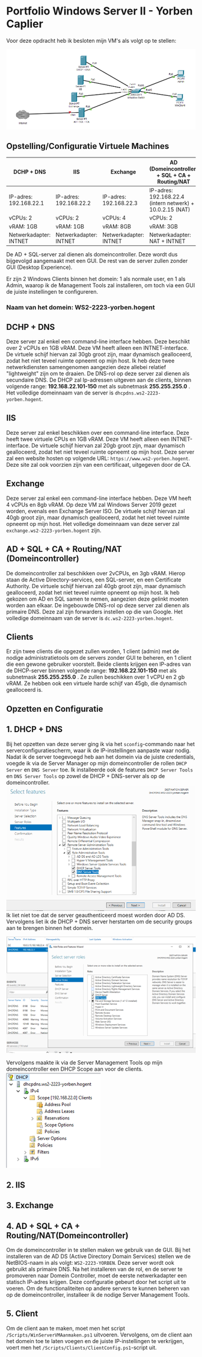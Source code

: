 # Portfolio Windows Server II - Yorben Caplier

Voor deze opdracht heb ik besloten mijn VM's als volgt op te stellen:

![Opstelling Netwerk](img/Opstelling.png)


## Opstelling/Configuratie Virtuele Machines
|DCHP + DNS| IIS | Exchange  | AD (Domeincontroller) + SQL + CA + Routing/NAT|
|---|---|---|---|
|IP-adres: 192.168.22.1   |IP-adres: 192.168.22.2   |IP-adres: 192.168.22.3   |IP-adres: 192.168.22.4 (intern netwerk) + 10.0.2.15 (NAT)  |
|vCPUs: 2   | vCPUs: 2  | vCPUs: 4  | vCPUs: 2  |  
| vRAM: 1GB  | vRAM: 1GB  | vRAM: 8GB  | vRAM: 3GB  |
| Netwerkadapter: INTNET  | Netwerkadapter: INTNET  | Netwerkadapter: INTNET  | Netwerkadapter: NAT + INTNET   |

De AD + SQL-server zal dienen als domeincontroller. Deze wordt dus bijgevolgd aangemaakt met een GUI. De rest van de server zullen zonder GUI (Desktop Experience).

Er zijn 2 Windows Clients binnen het domein: 1 als normale user, en 1 als Admin, waarop ik de Management Tools zal installeren, om toch via een GUI de juiste instellingen te configureren.

### Naam van het domein: WS2-2223-yorben.hogent

## DCHP + DNS
Deze server zal enkel een command-line interface hebben. Deze beschikt over 2 vCPUs en 1GB vRAM. Deze VM heeft alleen een INTNET-interface. De virtuele schijf hiervan zal 30gb groot zijn, maar dynamisch gealloceerd, zodat het niet teveel ruimte opneemt op mijn host. Ik heb deze twee netwerkdiensten samengenomen aangezien deze allebei relatief "lightweight" zijn om te draaien. De DNS-rol op deze server zal dienen als secundaire DNS. De DHCP zal Ip-adressen uitgeven aan de clients, binnen volgende range: **192.168.22.101-150** met als subnetmask **255.255.255.0** . Het volledige domeinnaam van de server is `dhcpdns.ws2-2223-yorben.hogent`. 
## IIS
Deze server zal enkel beschikken over een command-line interface. Deze heeft twee virtuele CPUs en 1GB vRAM. Deze VM heeft alleen een INTNET-interface. De virtuele schijf hiervan zal 20gb groot zijn, maar dynamisch gealloceerd, zodat het niet teveel ruimte opneemt op mijn host. Deze server zal een website hosten op volgende URL: `https://www.ws2-yorben.hogent`. Deze site zal ook voorzien zijn van een certificaat, uitgegeven door de CA.
## Exchange
Deze server zal enkel een command-line interface hebben. Deze VM heeft 4 vCPUs en 8gb vRAM. Op deze VM zal Windows Server 2019 gezet worden, evenals een Exchange Server ISO. De virtuele schijf hiervan zal 40gb groot zijn, maar dynamisch gealloceerd, zodat het niet teveel ruimte opneemt op mijn host. Het volledige domeinnaam van deze server zal `exchange.ws2-2223-yorben.hogent` zijn.

## AD + SQL + CA + Routing/NAT (Domeincontroller)
De domeincontroller zal beschikken over 2vCPUs, en 3gb vRAM. Hierop staan de Active Directory-services, een SQL-server, en een Certificate Authority. De virtuele schijf hiervan zal 40gb groot zijn, maar dynamisch gealloceerd, zodat het niet teveel ruimte opneemt op mijn host. Ik heb gekozen om AD en SQL samen te nemen, aangezien deze gelinkt moeten worden aan elkaar. De ingebouwde DNS-rol op deze server zal dienen als primaire DNS. Deze zal zijn forwarders instellen op die van Google. Het volledige domeinnaam van de server is `dc.ws2-2223-yorben.hogent`.

## Clients

Er zijn twee clients die opgezet zullen worden, 1 client (admin) met de nodige administratietools om de servers zonder GUI te beheren, en 1 client die een gewone gebruiker voorstelt. Beide clients krijgen een IP-adres van de DHCP-server binnen volgende range: **192.168.22.101-150** met als subnetmask **255.255.255.0** . Ze zullen beschikken over 1 vCPU en 2 gb vRAM. Ze hebben ook een virtuele harde schijf van 45gb, die dynamisch gealloceerd is.

## Opzetten en Configuratie

## 1. DHCP + DNS
Bij het opzetten van deze server ging ik via het `sconfig`-commando naar het serverconfiguratiescherm, waar ik de IP-instellingen aanpaste waar nodig. Nadat ik de server toegevoegd heb aan het domein via de juiste credentials, voegde ik via de Server Manager op mijn domeincontroller de rollen `DHCP Server` en `DNS Server` toe. Ik installeerde ook de features `DHCP Server Tools` en `DNS Server Tools` op zowel de DHCP + DNS-server als op de domeincontroller.
![Installeren DHCP+DNS Server Tools](img/DHCPDNSServerToolsInstall.png)
Ik liet niet toe dat de server geauthenticeerd moest worden door AD DS. Vervolgens liet ik de DHCP + DNS server herstarten om de security groups aan te brengen binnen het domein. 

![Installeren DHCP+DNS rollen](img/DHCPDNSinstalleren.png)

Vervolgens maakte ik via de Server Management Tools op mijn domeincontroller een DHCP Scope aan voor de clients.
![Aanmaken DHCP scope](img/DCHPScope.png)
## 2. IIS

## 3. Exchange

## 4. AD + SQL + CA + Routing/NAT(Domeincontroller)

Om de domeincontroller in te stellen maken we gebruik van de GUI. Bij het installeren van de AD DS (Active Directory Domain Services) stellen we de NetBIOS-naam in als volgt: `WS2-2223-YORBEN`. Deze server wordt ook gebruikt als primaire DNS. Na het installeren van de rol, en de server te promoveren naar Domein Controller, moet de eerste netwerkadapter een statisch IP-adres krijgen. Deze configuratie gebeurt door het script uit te voeren. Om de functionaliteiten op andere servers te kunnen beheren van op de domeincontroller, installeer ik de nodige Server Management Tools.
## 5. Client

Om de client aan te maken, moet men het script `/Scripts/WinServerVMAanmaken.ps1` uitvoeren. Vervolgens, om de client aan het domein toe te laten voegen en de juiste IP-instellingen te verkrijgen, voert men het `/Scripts/Clients/ClientConfig.ps1`-script uit.